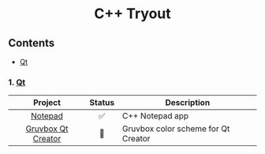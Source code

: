 <h1 align="center">C++ Tryout</h1>

## Contents

-   [Qt](#1-qt)

### 1. [Qt](https://github.com/retrotechie/rt-cpp-tryout/issues/1)

|                                   Project                                   | Status | Description                         |
| :-------------------------------------------------------------------------: | :----: | ----------------------------------- |
|  [Notepad](https://github.com/retrotechie/rt-cpp-tryout/tree/1-qt/Notepad)  |   ✅   | C++ Notepad app                     |
| [Gruvbox Qt Creator](https://github.com/retrotechie/rt-cpp-tryout/issues/3) |   🚧   | Gruvbox color scheme for Qt Creator |
